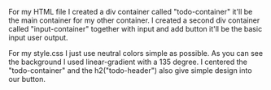 For my HTML file I created a div container called "todo-container" it'll be the main container for my other container. I created a second div container called "input-container" together with input and add button it'll be the basic input user output.

For my style.css I just use neutral colors simple as possible. As you can see the background I used linear-gradient with a 135 degree. I centered the "todo-container" and the h2("todo-header") also give simple design into our button. 



